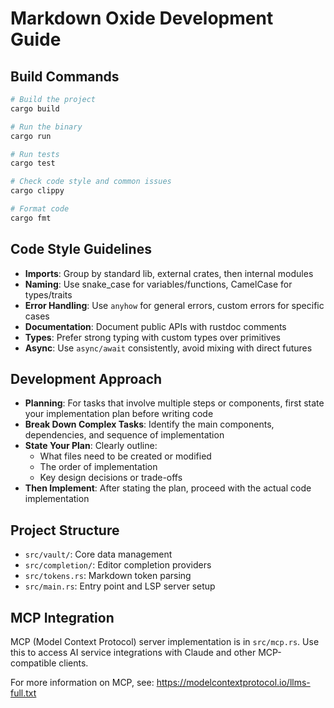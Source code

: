 # Markdown Oxide Development Guide

## Build Commands
```bash
# Build the project
cargo build

# Run the binary
cargo run

# Run tests
cargo test

# Check code style and common issues
cargo clippy

# Format code
cargo fmt
```

## Code Style Guidelines
- **Imports**: Group by standard lib, external crates, then internal modules
- **Naming**: Use snake_case for variables/functions, CamelCase for types/traits
- **Error Handling**: Use `anyhow` for general errors, custom errors for specific cases
- **Documentation**: Document public APIs with rustdoc comments
- **Types**: Prefer strong typing with custom types over primitives
- **Async**: Use `async/await` consistently, avoid mixing with direct futures

## Development Approach
- **Planning**: For tasks that involve multiple steps or components, first state your implementation plan before writing code
- **Break Down Complex Tasks**: Identify the main components, dependencies, and sequence of implementation
- **State Your Plan**: Clearly outline:
  - What files need to be created or modified
  - The order of implementation
  - Key design decisions or trade-offs
- **Then Implement**: After stating the plan, proceed with the actual code implementation

## Project Structure
- `src/vault/`: Core data management
- `src/completion/`: Editor completion providers
- `src/tokens.rs`: Markdown token parsing
- `src/main.rs`: Entry point and LSP server setup

## MCP Integration
MCP (Model Context Protocol) server implementation is in `src/mcp.rs`. Use this to access AI service integrations with Claude and other MCP-compatible clients.

For more information on MCP, see: https://modelcontextprotocol.io/llms-full.txt
